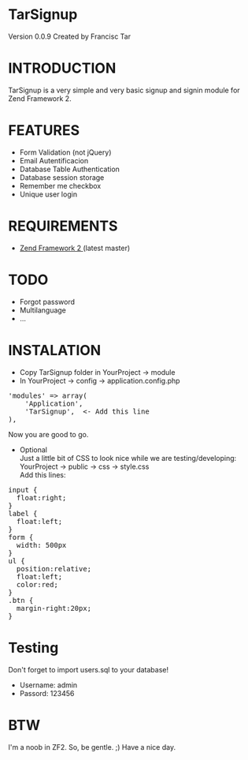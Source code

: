 TarSignup
==========
Version 0.0.9 Created by Francisc Tar

INTRODUCTION
=============
TarSignup is a very simple and very basic signup and signin module for Zend Framework 2.

FEATURES
========
- Form Validation (not jQuery)
- Email Autentificacion
- Database Table Authentication
- Database session storage
- Remember me checkbox
- Unique user login

REQUIREMENTS
=============
- <a href="https://github.com/zendframework/zf2">Zend Framework 2 </a> (latest master)

TODO
=====
- Forgot password
- Multilanguage
- ...

INSTALATION
============
- Copy TarSignup folder in YourProject -> module
- In YourProject -> config -> application.config.php
<pre>
'modules' => array(
    'Application',
    'TarSignup',  <- Add this line
),
</pre>

Now you are good to go.

- Optional<br />
Just a little bit of CSS to look nice while we are testing/developing:<br />
YourProject -> public -> css -> style.css<br />
Add this lines:
<pre>
input {
  float:right;
}
label {
  float:left;
}
form {
  width: 500px
}
ul {
  position:relative;
  float:left;
  color:red;
}
.btn {
  margin-right:20px;
}
</pre>

Testing
========
Don't forget to import users.sql to your database!
- Username: admin
- Passord:  123456

BTW
====
I'm a noob in ZF2. So, be gentle. ;) Have a nice day.